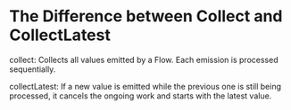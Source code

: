# The Difference between Collect and CollectLatest
collect: Collects all values emitted by a Flow. Each emission is processed sequentially.

collectLatest: If a new value is emitted while the previous one is still being processed,
it cancels the ongoing work and starts with the latest value.